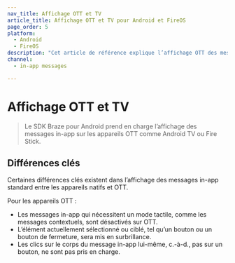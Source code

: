 ```yaml
---
nav_title: Affichage OTT et TV
article_title: Affichage OTT et TV pour Android et FireOS
page_order: 5
platform: 
  - Android
  - FireOS
description: "Cet article de référence explique l’affichage OTT des messages in-app dans votre application Android ou FireOS."
channel:
  - in-app messages

---
```


# Affichage OTT et TV

> Le SDK Braze pour Android prend en charge l’affichage des messages in-app sur les appareils OTT comme Android TV ou Fire Stick.

## Différences clés

Certaines différences clés existent dans l’affichage des messages in-app standard entre les appareils natifs et OTT.

Pour les appareils OTT :

* Les messages in-app qui nécessitent un mode tactile, comme les messages contextuels, sont désactivés sur OTT.
* L’élément actuellement sélectionné ou ciblé, tel qu’un bouton ou un bouton de fermeture, sera mis en surbrillance.
* Les clics sur le corps du message in-app lui-même, c.-à-d., pas sur un bouton, ne sont pas pris en charge.

